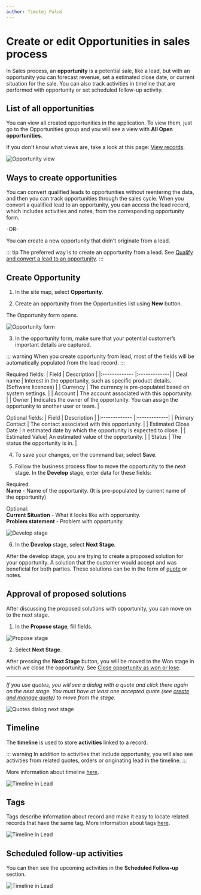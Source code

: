 ```yaml
---
author: Timotej Paluš
---
```


# Create or edit Opportunities in sales process

In Sales process, an **opportunity** is a potential sale, like a lead, but with an opportunity you can forecast revenue, set a estimated close date, or current situation for the sale. You can also track activities in timeline that are performed with opportunity or set scheduled follow-up activity.


## List of all opportunities
You can view all created opportunities in the application. To view them, just go to the Opportunities group and you will see a view with **All Open opportunities**.

If you don't know what views are, take a look at this page: [View records](/en/user-guide/model-driven-apps/basic-app-elements/views/).

![Opportunity view](/.attachments/ModelDrivenAppUserGuide/listOpp.png)



## Ways to create opportunities

You can convert qualified leads to opportunities without reentering the data, and then you can track opportunities through the sales cycle. When you convert a qualified lead to an opportunity, you can access the lead record, which includes activities and notes, from the corresponding opportunity form.

-OR-

You can create a new opportunity that didn't originate from a lead.

::: tip
The preferred way is to create an opportunity from a lead. See [Qualify and convert a lead to an opportunity](/en/user-guide/model-driven-apps/business-process/sales/create-and-manage-lead/#qualify-and-convert-a-lead-to-an-opportunity).
:::

## Create Opportunity

1) In the site map, select **Opportunity**.

2) Create an opportunity from the Opportunities list using **New** button.

The Opportunity form opens.

![Opportunity form](/.attachments/ModelDrivenAppUserGuide/opportunityForm.png)

3) In the opportunity form, make sure that your potential customer’s important details are captured.

::: warning
When you create opportunity from lead, most of the fields will be automatically populated from the lead record.
:::

Required fields:
| Field        | Description    |
|:------------- |:-------------|
| Deal name | Interest in the opportunity, such as specific product details. (Software licences) |
| Currency | The currency is pre-populated based on system settings. |
| Account | The account associated with this opportunity. |
| Owner | Indicates the owner of the opportunity. You can assign the opportunity to another user or team. |

Optional fields:
| Field        | Description    |
|:------------- |:-------------|
| Primary Contact | The contact associated with this opportunity. |
| Estimated Close Date | n estimated date by which the opportunity is expected to close. |
| Estimated Value| An estimated value of the opportunity. |
| Status | The status the opportunity is in. |

4) To save your changes, on the command bar, select **Save**.

5) Follow the business process flow to move the opportunity to the next stage. In the **Develop** stage, enter data for these fields:

Required:  
**Name** - Name of the opportunity. (It is pre-populated by current name of the opportunity)

Optional:  
**Current Situation** - What it looks like with opportunity.  
**Problem statement** - Problem with opportunity.

![Develop stage](/.attachments/ModelDrivenAppUserGuide/developStage.png)

6) In the **Develop** stage, select **Next Stage**.

After the develop stage, you are trying to create a proposed solution for your opportunity. A solution that the customer would accept and was beneficial for both parties. These solutions can be in the form of [quote](/en/user-guide/model-driven-apps/business-process/sales/create-or-edit-quote/) or notes.

## Approval of proposed solutions
After discussing the proposed solutions with opportunity, you can move on to the next stage.

1) In the **Propose stage**, fill fields.

![Propose stage](/.attachments/ModelDrivenAppUserGuide/fillInProposedStage.png)

2) Select **Next Stage**.

After pressing the **Next Stage** button, you will be moved to the Won stage in which we close the opportunity. See [Close opportunity as won or lose](/en/user-guide/model-driven-apps/business-process/sales/close-opportunity/).

---
_If you use quotes, you will see a dialog with a quote and click there again on the next stage. You must have at least one accepted quote (see [create and manage quote](/en/user-guide/model-driven-apps/business-process/sales/create-and-manage-quote/)) to move from the stage._

![Quotes dialog next stage](/.attachments/ModelDrivenAppUserGuide/quoteDialogNextStage.png)

## Timeline
The **timeline** is used to store **activities** linked to a record. 

::: warning
In addition to activities that include opportunity, you will also see activities from related quotes, orders or originating lead in the timeline.
:::

More information about timeline [here](/en/user-guide/model-driven-apps/basic-app-elements/timeline/).

![Timeline in Lead](/.attachments/ModelDrivenAppUserGuide/activitiesOpp.png)

## Tags
Tags describe information about record and make it easy to locate related records that have the same tag. More information about tags [here](/en/user-guide/model-driven-apps/basic-app-elements/tag/).

![Timeline in Lead](/.attachments/ModelDrivenAppUserGuide/tagOpp.png)
## Scheduled follow-up activities
You can then see the upcoming activities in the **Scheduled Follow-up** section.

![Timeline in Lead](/.attachments/ModelDrivenAppUserGuide/followupLead.png)


